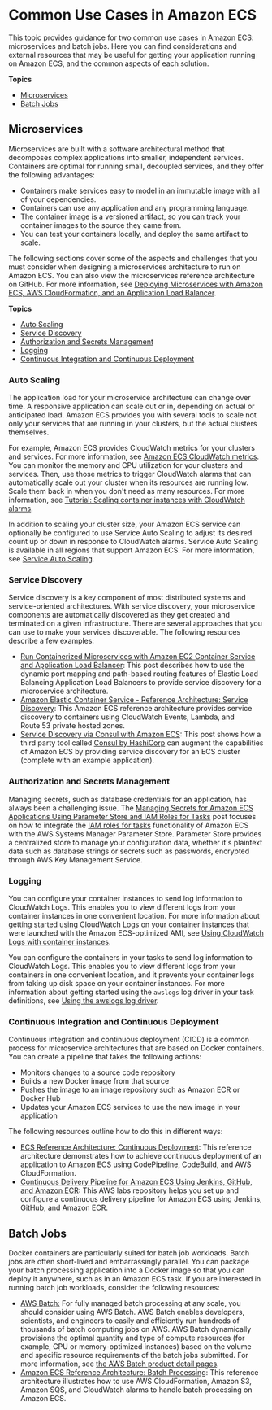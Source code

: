 # Common Use Cases in Amazon ECS<a name="common_use_cases"></a>

This topic provides guidance for two common use cases in Amazon ECS: microservices and batch jobs\. Here you can find considerations and external resources that may be useful for getting your application running on Amazon ECS, and the common aspects of each solution\.

**Topics**
+ [Microservices](#microservices)
+ [Batch Jobs](#batch)

## Microservices<a name="microservices"></a>

Microservices are built with a software architectural method that decomposes complex applications into smaller, independent services\. Containers are optimal for running small, decoupled services, and they offer the following advantages:
+ Containers make services easy to model in an immutable image with all of your dependencies\.
+ Containers can use any application and any programming language\.
+ The container image is a versioned artifact, so you can track your container images to the source they came from\.
+ You can test your containers locally, and deploy the same artifact to scale\.

The following sections cover some of the aspects and challenges that you must consider when designing a microservices architecture to run on Amazon ECS\. You can also view the microservices reference architecture on GitHub\. For more information, see [Deploying Microservices with Amazon ECS, AWS CloudFormation, and an Application Load Balancer](https://github.com/awslabs/ecs-refarch-cloudformation)\.

**Topics**
+ [Auto Scaling](#microservices_autoscaling)
+ [Service Discovery](#microservices_service_discovery)
+ [Authorization and Secrets Management](#microservices_secrets)
+ [Logging](#microservices_logging)
+ [Continuous Integration and Continuous Deployment](#microservices_cicd)

### Auto Scaling<a name="microservices_autoscaling"></a>

The application load for your microservice architecture can change over time\. A responsive application can scale out or in, depending on actual or anticipated load\. Amazon ECS provides you with several tools to scale not only your services that are running in your clusters, but the actual clusters themselves\.

For example, Amazon ECS provides CloudWatch metrics for your clusters and services\. For more information, see [Amazon ECS CloudWatch metrics](cloudwatch-metrics.md)\. You can monitor the memory and CPU utilization for your clusters and services\. Then, use those metrics to trigger CloudWatch alarms that can automatically scale out your cluster when its resources are running low\. Scale them back in when you don't need as many resources\. For more information, see [Tutorial: Scaling container instances with CloudWatch alarms](cloudwatch_alarm_autoscaling.md)\.

In addition to scaling your cluster size, your Amazon ECS service can optionally be configured to use Service Auto Scaling to adjust its desired count up or down in response to CloudWatch alarms\. Service Auto Scaling is available in all regions that support Amazon ECS\. For more information, see [Service Auto Scaling](service-auto-scaling.md)\.

### Service Discovery<a name="microservices_service_discovery"></a>

Service discovery is a key component of most distributed systems and service\-oriented architectures\. With service discovery, your microservice components are automatically discovered as they get created and terminated on a given infrastructure\. There are several approaches that you can use to make your services discoverable\. The following resources describe a few examples:
+ [Run Containerized Microservices with Amazon EC2 Container Service and Application Load Balancer](http://aws.amazon.com/blogs/compute/microservice-delivery-with-amazon-ecs-and-application-load-balancers/): This post describes how to use the dynamic port mapping and path\-based routing features of Elastic Load Balancing Application Load Balancers to provide service discovery for a microservice architecture\.
+ [Amazon Elastic Container Service \- Reference Architecture: Service Discovery](https://github.com/awslabs/ecs-refarch-service-discovery/): This Amazon ECS reference architecture provides service discovery to containers using CloudWatch Events, Lambda, and Route 53 private hosted zones\. 
+ [Service Discovery via Consul with Amazon ECS](http://aws.amazon.com/blogs/compute/service-discovery-via-consul-with-amazon-ecs/): This post shows how a third party tool called [Consul by HashiCorp](https://www.consul.io/) can augment the capabilities of Amazon ECS by providing service discovery for an ECS cluster \(complete with an example application\)\.

### Authorization and Secrets Management<a name="microservices_secrets"></a>

Managing secrets, such as database credentials for an application, has always been a challenging issue\. The [Managing Secrets for Amazon ECS Applications Using Parameter Store and IAM Roles for Tasks](http://aws.amazon.com/blogs/compute/managing-secrets-for-amazon-ecs-applications-using-parameter-store-and-iam-roles-for-tasks/) post focuses on how to integrate the [IAM roles for tasks](task-iam-roles.md) functionality of Amazon ECS with the AWS Systems Manager Parameter Store\. Parameter Store provides a centralized store to manage your configuration data, whether it's plaintext data such as database strings or secrets such as passwords, encrypted through AWS Key Management Service\.

### Logging<a name="microservices_logging"></a>

You can configure your container instances to send log information to CloudWatch Logs\. This enables you to view different logs from your container instances in one convenient location\. For more information about getting started using CloudWatch Logs on your container instances that were launched with the Amazon ECS\-optimized AMI, see [Using CloudWatch Logs with container instances](using_cloudwatch_logs.md)\. 

You can configure the containers in your tasks to send log information to CloudWatch Logs\. This enables you to view different logs from your containers in one convenient location, and it prevents your container logs from taking up disk space on your container instances\. For more information about getting started using the `awslogs` log driver in your task definitions, see [Using the awslogs log driver](using_awslogs.md)\.

### Continuous Integration and Continuous Deployment<a name="microservices_cicd"></a>

Continuous integration and continuous deployment \(CICD\) is a common process for microservice architectures that are based on Docker containers\. You can create a pipeline that takes the following actions: 
+ Monitors changes to a source code repository
+ Builds a new Docker image from that source
+ Pushes the image to an image repository such as Amazon ECR or Docker Hub
+ Updates your Amazon ECS services to use the new image in your application

 The following resources outline how to do this in different ways:
+ [ECS Reference Architecture: Continuous Deployment](https://github.com/awslabs/ecs-refarch-continuous-deployment): This reference architecture demonstrates how to achieve continuous deployment of an application to Amazon ECS using CodePipeline, CodeBuild, and AWS CloudFormation\.
+ [Continuous Delivery Pipeline for Amazon ECS Using Jenkins, GitHub, and Amazon ECR](https://github.com/awslabs/aws-cicd-docker-containers): This AWS labs repository helps you set up and configure a continuous delivery pipeline for Amazon ECS using Jenkins, GitHub, and Amazon ECR\.

## Batch Jobs<a name="batch"></a>

Docker containers are particularly suited for batch job workloads\. Batch jobs are often short\-lived and embarrassingly parallel\. You can package your batch processing application into a Docker image so that you can deploy it anywhere, such as in an Amazon ECS task\. If you are interested in running batch job workloads, consider the following resources:
+ [AWS Batch:](https://aws.amazon.com/batch/) For fully managed batch processing at any scale, you should consider using AWS Batch\. AWS Batch enables developers, scientists, and engineers to easily and efficiently run hundreds of thousands of batch computing jobs on AWS\. AWS Batch dynamically provisions the optimal quantity and type of compute resources \(for example, CPU or memory\-optimized instances\) based on the volume and specific resource requirements of the batch jobs submitted\. For more information, see [the AWS Batch product detail pages](https://aws.amazon.com/batch/)\.
+ [Amazon ECS Reference Architecture: Batch Processing](https://github.com/awslabs/ecs-refarch-batch-processing): This reference architecture illustrates how to use AWS CloudFormation, Amazon S3, Amazon SQS, and CloudWatch alarms to handle batch processing on Amazon ECS\. 